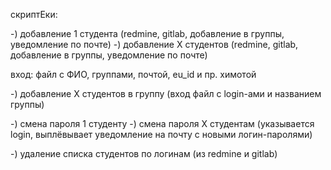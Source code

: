 скриптЕки:

-) добавление 1 студента (redmine, gitlab, добавление в группы, уведомление по почте)
-) добавление X студентов (redmine, gitlab, добавление в группы, уведомление по почте)

вход: файл с ФИО, группами, почтой, eu_id и пр. химотой

-) добавление Х студентов в группу (вход файл с login-ами и названием группы)

-) смена пароля 1 студенту
-) смена пароля Х студентам
(указывается login, выплёвывает уведомление на почту с новыми логин-паролями)

-) удаление списка студентов по логинам  (из redmine и gitlab)